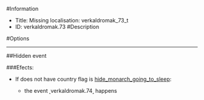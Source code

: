 #Information
 - Title: Missing localisation: verkaldromak_73_t
 - ID: verkaldromak.73
#Description

#Options

___
##Hidden event

###Efects:<ul><li>If does not have country flag is [hide_monarch_going_to_sleep](../flags/hide_monarch_going_to_sleep.md):</li><ul><li>the event ˻verkaldromak.74˼ happens</li></ul></ul>
